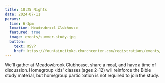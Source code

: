 ```yaml
---
title: 10:25 Nights
date: 2024-07-11
params:
  time: 6-8pm
  location: Meadowbrook Clubhouse
  featured: true
  image: events/summer-study.jpg
  button:
    text: RSVP
    href: https://fountaincitykc.churchcenter.com/registrations/events/2390292
---
```


We'll gather at Meadowbrook Clubhouse, share a meal, and have a time of discussion. Homegroup kids' classes (ages 2-12) will reinforce the Bible study material, but homegroup participation is not required to join the study.
